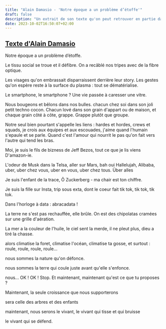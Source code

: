 ```yaml
---
title: "Alain Damasio - 'Notre époque a un problème d’étoffe'"
draft: false
description: "Un extrait de son texte qu'on peut retrouver en partie dans 'Les Furtifs'"
date: 2023-10-02T16:50:07+02:00
---
```

## [Texte d'Alain Damasio](https://www.youtube.com/watch?v=NEQ2C7ppWZg)
Notre époque a un problème d’étoffe.

Le tissu social se troue et il défibre. On a recâblé nos tripes avec de la fibre optique.

Les visages qu'on embrassait disparraissent derrière leur story. Les gestes qu'on espère reste à la surface du plasma : tout se dématérialise.

Le smartphone, le smartphone ? Une vie passée à caresser une vitre.

Nous bougeons et bêlons dans nos bulles. chacun chez soi dans son joli petit techno cocon. Chacun lové dans son grain d'appart ou de maison, et chaque grain côté à côte, grappe. Grappe plutôt que groupe.

Notre seul bien pourtant s'appelle les liens : hardes et hordes, crews et squads, je crois aux équipes et aux escouades, j'aime quand l'humain s'epaule et se parle. Quand c'est l'amour qui nourrit le pas qu'on fait vers l'autre qui tend les bras.

Moi, je suis le fils de bizness de Jeff Bezos, tout ce que je lis viens D'amazon-ie. 

L'odeur de Musk dans la Telsa, aller sur Mars, bah oui Hallelujah, Alibaba, uber, uber chez vous, uber en vous, uber chez tous. Über alles

Je suis l'enfant de la trace, Ô Zuckerberg - ma chair est ton chiffre.

Je suis la fille sur Insta, trip sous exta, dont le coeur fait tik tok, tik tok, tik tok.

Dans l'horloge à data : abracadata !

La terre ne s'est pas rechauffée, elle brûle. On est des chipolatas cramées sur une grille d'aération.

La mer a la couleur de l'huile, le ciel sent la merde, il ne pleut plus, dieu a tiré la chasse.

alors climatise la foret, climatise l'océan, climatise ta gosse, et surtout : roule, roule, roule, roule...

nous sommes la nature qu'on défonce.

nous sommes la terre qui coule juste avant qu'elle s'enfonce.

nous... OK ! OK ! Stop. Et maintenant, maintenant qu'est ce que tu proposes ?

Maintenant, la seule croissance que nous supporterons

sera celle des arbres et des enfants

maintenant, nous serons le vivant, le vivant qui tisse et qui bruisse

le vivant qui se défend.